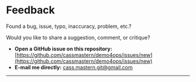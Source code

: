 # Feedback

Found a bug, issue, typo, inaccuracy, problem, etc.?

Would you like to share a suggestion, comment, or critique?

* **Open a GitHub issue on this repository:**
  [https://github.com/cassmastern/demo4ops/issues/new](https://github.com/cassmastern/demo4ops/issues/new)
* **E-mail me directly:**
  [cass.mastern.git@gmail.com](mailto:cass.mastern.git@gmail.com)

---

